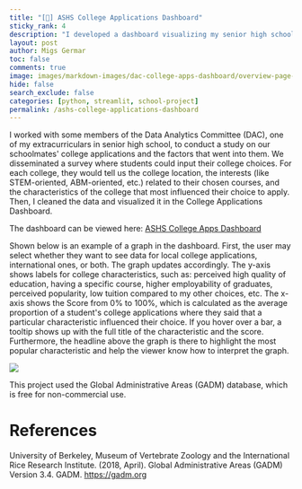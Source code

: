 ```yaml
---
title: "[📌] ASHS College Applications Dashboard"
sticky_rank: 4
description: "I developed a dashboard visualizing my senior high school's college application choices and the factors influencing them."
layout: post
author: Migs Germar
toc: false
comments: true
image: images/markdown-images/dac-college-apps-dashboard/overview-page-characteristics-graph.png
hide: false
search_exclude: false
categories: [python, streamlit, school-project]
permalink: /ashs-college-applications-dashboard
---
```


I worked with some members of the Data Analytics Committee (DAC), one of my extracurriculars in senior high school, to conduct a study on our schoolmates' college applications and the factors that went into them. We disseminated a survey where students could input their college choices. For each college, they would tell us the college location, the interests (like STEM-oriented, ABM-oriented, etc.) related to their chosen courses, and the characteristics of the college that most influenced their choice to apply. Then, I cleaned the data and visualized it in the College Applications Dashboard.

The dashboard can be viewed here: [ASHS College Apps Dashboard](https://share.streamlit.io/miguelahg/college-applications-dashboard/app_main.py)

Shown below is an example of a graph in the dashboard. First, the user may select whether they want to see data for local college applications, international ones, or both. The graph updates accordingly. The y-axis shows labels for college characteristics, such as: perceived high quality of education, having a specific course, higher employability of graduates, perceived popularity, low tuition compared to my other choices, etc. The x-axis shows the Score from 0% to 100%, which is calculated as the average proportion of a student's college applications where they said that a particular characteristic influenced their choice. If you hover over a bar, a tooltip shows up with the full title of the characteristic and the score. Furthermore, the headline above the graph is there to highlight the most popular characteristic and help the viewer know how to interpret the graph.

![](https://miguelahg.github.io/mahg-data-science/images/markdown-images/dac-college-apps-dashboard/overview-page-characteristics-graph.png)

This project used the Global Administrative Areas (GADM) database, which is free for non-commercial use.

# References

University of Berkeley, Museum of Vertebrate Zoology and the International Rice Research Institute. (2018, April). Global Administrative Areas (GADM) Version 3.4. GADM. https://gadm.org